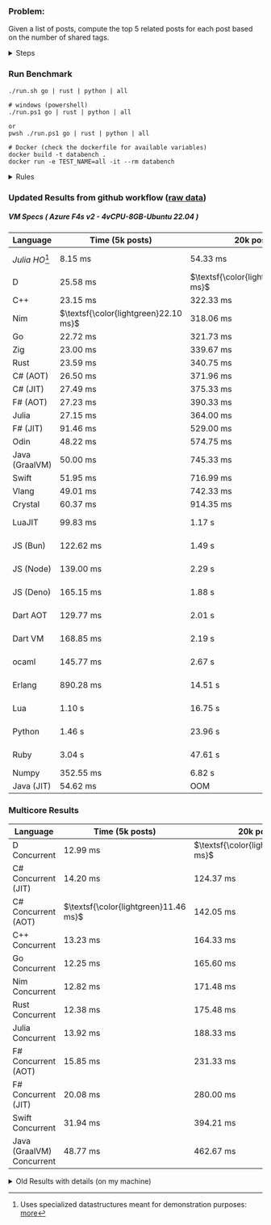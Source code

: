 ### Problem:

Given a list of posts, compute the top 5 related posts for each post based on the number of shared tags.

<details>
<summary> Steps </summary>

-   Read the posts JSON file.
-   Iterate over the posts and populate a map containing: `tag -> List<int>`, with the int representing the post index of each post with that tag.
-   Iterate over the posts and for each post:
    -   Create a map: `PostIndex -> int` to track the number of shared tags
    -   For each tag, Iterate over the posts that have that tag
    -   For each post, increment the shared tag count in the map.
-   Sort the related posts by the number of shared tags.
-   Write the top 5 related posts for each post to a new JSON file.
</details>

### Run Benchmark

```
./run.sh go | rust | python | all

# windows (powershell)
./run.ps1 go | rust | python | all

or
pwsh ./run.ps1 go | rust | python | all

# Docker (check the dockerfile for available variables)
docker build -t databench .
docker run -e TEST_NAME=all -it --rm databench
```

<details>
<summary> Rules </summary>

<h3>No:</h3>

-   FFI (including assembly inlining)
-   Unsafe code blocks
-   Custom benchmarking
-   Disabling runtime checks (bounds etc)
-   Specific hardware targeting
-   SIMD for single threaded solutions
-   Hardcoding number of posts
-   Lazy evaluation (Unless results are computed at runtime and timed)
-   Computation Caching

<h3>Must:</h3>

-   Support up to 100,000 posts
-   Support UTF8 strings
-   Parse json at runtime
-   Support up to 100 tags
-   Use a stable release of the compiler/runtime
-   Represent tags as strings
-   Be production ready
-   Use less than 8GB of memory
</details>

### Updated Results from github workflow ([raw data](https://github.com/jinyus/related_post_gen/blob/main/raw_results.md))

##### VM Specs ( Azure F4s v2 - 4vCPU-8GB-Ubuntu 22.04 )

| Language       | Time (5k posts)                       | 20k posts                              | 60k posts                           | Total     |
| -------------- | ------------------------------------- | -------------------------------------- | ----------------------------------- | --------- |
| _Julia HO_[^1] | 8.15 ms | 54.33 ms | 143.67 ms | 206.15 ms |
| D | 25.58 ms | $\textsf{\color{lightgreen}314.59 ms}$ | $\textsf{\color{lightgreen}2.70 s}$ | 3.04 s |
| C++ | 23.15 ms | 322.33 ms | 2.79 s | 3.13 s |
| Nim | $\textsf{\color{lightgreen}22.10 ms}$ | 318.06 ms | 2.84 s | 3.18 s |
| Go | 22.72 ms | 321.73 ms | 2.85 s | 3.20 s |
| Zig | 23.00 ms | 339.67 ms | 3.01 s | 3.38 s |
| Rust | 23.59 ms | 340.75 ms | 3.04 s | 3.40 s |
| C# (AOT) | 26.50 ms | 371.96 ms | 3.25 s | 3.65 s |
| C# (JIT) | 27.49 ms | 375.33 ms | 3.28 s | 3.68 s |
| F# (AOT) | 27.23 ms | 390.33 ms | 3.41 s | 3.83 s |
| Julia | 27.15 ms | 364.00 ms | 4.22 s | 4.61 s |
| F# (JIT) | 91.46 ms | 529.00 ms | 4.04 s | 4.66 s |
| Odin | 48.22 ms | 574.75 ms | 5.05 s | 5.67 s |
| Java (GraalVM) | 50.00 ms | 745.33 ms | 5.55 s | 6.34 s |
| Swift | 51.95 ms | 716.99 ms | 6.20 s | 6.97 s |
| Vlang | 49.01 ms | 742.33 ms | 6.59 s | 7.38 s |
| Crystal | 60.37 ms | 914.35 ms | 7.99 s | 8.97 s |
| LuaJIT | 99.83 ms | 1.17 s | 12.00 s | 13.27 s |
| JS (Bun) | 122.62 ms | 1.49 s | 13.14 s | 14.75 s |
| JS (Node) | 139.00 ms | 2.29 s | 15.77 s | 18.20 s |
| JS (Deno) | 165.15 ms | 1.88 s | 17.23 s | 19.28 s |
| Dart AOT | 129.77 ms | 2.01 s | 17.85 s | 19.99 s |
| Dart VM | 168.85 ms | 2.19 s | 19.65 s | 22.01 s |
| ocaml | 145.77 ms | 2.67 s | 36.42 s | 39.24 s |
| Erlang | 890.28 ms | 14.51 s | 135.63 s | 151.03 s |
| Lua | 1.10 s | 16.75 s | 149.87 s | 167.72 s |
| Python | 1.46 s | 23.96 s | 214.35 s | 239.77 s |
| Ruby | 3.04 s | 47.61 s | 427.81 s | 478.45 s |
| Numpy | 352.55 ms | 6.82 s | OOM | N/A |
| Java (JIT) | 54.62 ms | OOM | OOM | N/A |

### Multicore Results

| Language       | Time (5k posts) | 20k posts        | 60k posts        | Total     |
| -------------- | --------------- | ---------------- | ---------------- | --------- |
| D Concurrent | 12.99 ms | $\textsf{\color{lightgreen}123.37 ms}$ | $\textsf{\color{lightgreen}971.27 ms}$ | 1.11 s |
| C# Concurrent (JIT) | 14.20 ms | 124.37 ms | 1.01 s | 1.15 s |
| C# Concurrent (AOT) | $\textsf{\color{lightgreen}11.46 ms}$ | 142.05 ms | 1.19 s | 1.35 s |
| C++ Concurrent | 13.23 ms | 164.33 ms | 1.41 s | 1.58 s |
| Go Concurrent | 12.25 ms | 165.60 ms | 1.42 s | 1.60 s |
| Nim Concurrent | 12.82 ms | 171.48 ms | 1.48 s | 1.66 s |
| Rust Concurrent | 12.38 ms | 175.48 ms | 1.52 s | 1.71 s |
| Julia Concurrent | 13.92 ms | 188.33 ms | 1.75 s | 1.95 s |
| F# Concurrent (AOT) | 15.85 ms | 231.33 ms | 2.03 s | 2.27 s |
| F# Concurrent (JIT) | 20.08 ms | 280.00 ms | 2.46 s | 2.76 s |
| Swift Concurrent | 31.94 ms | 394.21 ms | 3.45 s | 3.88 s |
| Java (GraalVM) Concurrent | 48.77 ms | 462.67 ms | 4.12 s | 4.64 s |

<details>
<summary> Old Results with details (on my machine) </summary>

| Language   | Processing Time | Total (+ I/O) | Details                                                                                                                                                                                                                                                                                         |
| ---------- | --------------- | ------------- | ----------------------------------------------------------------------------------------------------------------------------------------------------------------------------------------------------------------------------------------------------------------------------------------------- |
| Rust       | -               | 4.5s          | Initial                                                                                                                                                                                                                                                                                         |
| Rust v2    | -               | 2.60s         | Replace std HashMap with fxHashMap by [phazer99](https://www.reddit.com/r/rust/comments/16plgok/comment/k1rtr4x/?utm_source=share&utm_medium=web2x&context=3)                                                                                                                                   |
| Rust v3    | -               | 1.28s         | Preallocate and reuse map and unstable sort by [vdrmn](https://www.reddit.com/r/rust/comments/16plgok/comment/k1rzo7g/?utm_source=share&utm_medium=web2x&context=3) and [Darksonn](https://www.reddit.com/r/rust/comments/16plgok/comment/k1rzwdx/?utm_source=share&utm_medium=web2x&context=3) |
| Rust v4    | -               | 0.13s         | Use Post index as key instead of Pointer and Binary Heap by [RB5009](https://www.reddit.com/r/rust/comments/16plgok/comment/k1s5ea0/?utm_source=share&utm_medium=web2x&context=3)                                                                                                               |
| Rust v5    | 38ms            | 52ms          | Rm hashing from loop and use vec[count] instead of map[index]count by RB5009                                                                                                                                                                                                                    |
| Rust v6    | 23ms            | 36ms          | Optimized Binary Heap Ops by [scottlamb](https://github.com/jinyus/related_post_gen/pull/12)                                                                                                                                                                                                    |
| Rust Rayon | 9ms             | 22ms          | Parallelize by [masmullin2000](https://github.com/jinyus/related_post_gen/pull/4)                                                                                                                                                                                                               |
| Rust Rayon | 8ms             | 22ms          | Remove comparison out of hot loop                                                                                                                                                                                                                                                               |
| ⠀          | ⠀               | ⠀             | ⠀                                                                                                                                                                                                                                                                                               |
| Go         | -               | 1.5s          | Initial                                                                                                                                                                                                                                                                                         |
| Go v2      | -               | 80ms          | Add rust optimizations                                                                                                                                                                                                                                                                          |
| Go v3      | 56ms            | 70ms          | Use goccy/go-json                                                                                                                                                                                                                                                                               |
| Go v3      | 34ms            | 55ms          | Use generic binaryheap by [DrBlury](https://github.com/jinyus/related_post_gen/pull/7)                                                                                                                                                                                                          |
| Go v4      | 26ms            | 50ms          | Replace binary heap with custom priority queue                                                                                                                                                                                                                                                  |
| Go v5      | 20ms            | 43ms          | Remove comparison out of hot loop                                                                                                                                                                                                                                                               |
| Go Con     | 10ms            | 33ms          | Go concurrency by [tirprox](https://github.com/jinyus/related_post_gen/pull/17) and [DrBlury](https://github.com/jinyus/related_post_gen/pull/8)                                                                                                                                                |
| Go Con v2  | 5ms             | 29ms          | Use arena, use waitgroup, rm binheap by [DrBlury](https://github.com/jinyus/related_post_gen/pull/20)                                                                                                                                                                                           |
| ⠀          | ⠀               | ⠀             | ⠀                                                                                                                                                                                                                                                                                               |
| Python     | -               | 7.81s         | Initial                                                                                                                                                                                                                                                                                         |
| Python v2  | 1.35s           | 1.53s         | Add rust optimizations by [dave-andersen](https://github.com/jinyus/related_post_gen/pull/10)                                                                                                                                                                                                   |
| Numpy      | 0.57s           | 0.85s         | Numpy implementation by [Copper280z](https://github.com/jinyus/related_post_gen/pull/11)                                                                                                                                                                                                        |
| ⠀          | ⠀               | ⠀             | ⠀                                                                                                                                                                                                                                                                                               |
| Crystal    | 50ms            | 96ms          | Inital w/ previous optimizations                                                                                                                                                                                                                                                                |
| Crystal v2 | 33ms            | 72ms          | Replace binary heap with custom priority queue                                                                                                                                                                                                                                                  |
| ⠀          | ⠀               | ⠀             | ⠀                                                                                                                                                                                                                                                                                               |
| Odin       | 110ms           | 397ms         | Ported from golang code                                                                                                                                                                                                                                                                         |
| Odin v2    | 104ms           | 404ms         | Remove comparison out of hot loop                                                                                                                                                                                                                                                               |
| ⠀          | ⠀               | ⠀             | ⠀                                                                                                                                                                                                                                                                                               |
| Dart VM    | 125ms           | 530ms         | Ported from golang code                                                                                                                                                                                                                                                                         |
| Dart bin   | 274ms           | 360ms         | Compiled executable                                                                                                                                                                                                                                                                             |
| ⠀          | ⠀               | ⠀             | ⠀                                                                                                                                                                                                                                                                                               |
| Vlang      | 339ms           | 560ms         | Ported from golang code                                                                                                                                                                                                                                                                         |
| ⠀          | ⠀               | ⠀             | ⠀                                                                                                                                                                                                                                                                                               |
| Zig        | 80ms            | 110ms         | Provided by [akhildevelops](https://github.com/jinyus/related_post_gen/pull/30)                                                                                                                                                                                                                 |

</details>

[^1]: Uses specialized datastructures meant for demonstration purposes: [more](https://github.com/LilithHafner/Jokes/tree/main/SuperDataStructures.jl)
